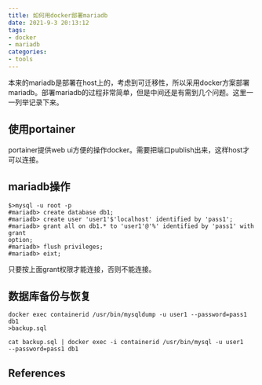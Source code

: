 ```yaml
---
title: 如何用docker部署mariadb
date: 2021-9-3 20:13:12
tags:
- docker
- mariadb
categories:
- tools
---
```


本来的mariadb是部署在host上的，考虑到可迁移性，所以采用docker方案部署mariadb。部署mariadb的过程非常简单，但是中间还是有需到几个问题。这里一一列举记录下来。

## 使用portainer

portainer提供web
ui方便的操作docker。需要把端口publish出来，这样host才可以连接。

## mariadb操作
```
$>mysql -u root -p
#mariadb> create database db1;
#mariadb> create user 'user1'$'localhost' identified by 'pass1';
#mariadb> grant all on db1.* to 'user1'@'%' identified by 'pass1' with grant
option;
#mariadb> flush privileges;
#mariadb> eixt;

```
只要按上面grant权限才能连接，否则不能连接。

## 数据库备份与恢复
```
docker exec containerid /usr/bin/mysqldump -u user1 --password=pass1 db1
>backup.sql

cat backup.sql | docker exec -i containerid /usr/bin/mysql -u user1
--password=pass1 db1
```

## References







